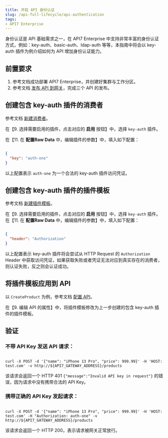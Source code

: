 ```yaml
---
title: 开启 API 身份认证
slug: /api-full-lifecycle/api-authentication
tags:
- API7 Enterprise
---
```


身份认证是 API 基础需求之一，在 API7 Enterprise 中支持非常丰富的身份认证方式，例如：key-auth、basic-auth、ldap-auth 等等，本指南中将会以 key-auth 插件为例介绍如何为 API 增加身份认证能力。

## 前置要求

1. 参考文档成功部署 API7 Enterprise，并创建好集群与工作分区。
2. 参考文档 [发布 API 到网关](https://docs.apiseven.com/enterprise/api-full-lifecycle/publish-apis)，完成三个 API 的发布。

## 创建包含 key-auth 插件的消费者

参考文档 [新建消费者](https://docs.apiseven.com/enterprise/user-manual/cluster/consumer#新建消费者)。

在【9. 选择需要启用的插件，点击对应的 **启用** 按钮】中，选择 `key-auth` 插件。

在【11. 在 **配置Raw Data** 中，编辑插件的参数】中，填入如下配置：

```json

{
  "key": "auth-one"
}

```
以上配置表示 `auth-one` 为一个合法的 key-auth 插件访问凭证。

## 创建包含 key-auth 插件的插件模板

参考文档 [新建插件模板](https://docs.apiseven.com/enterprise/user-manual/cluster/plugin-template#新建插件模板)。

在【9. 选择需要启用的插件，点击对应的 **启用** 按钮】中，选择 `key-auth` 插件。
在【11. 在 **配置Raw Data** 中，编辑插件的参数】中，填入如下配置：

```json

{
  "header": "Authorization"
}

```
以上配置表示 key-auth 插件将会尝试从 HTTP Request 的 `Authorization` Header 中获取访问凭证，如果获取失败或者凭证无法对应到真实存在的消费者，则认证失败，反之则会认证成功。

## 将插件模板应用到 API

以 `CreateProduct` 为例，参考文档 [配置 API](https://docs.apiseven.com/enterprise/user-manual/cluster/api#配置-api)。

在【9. 编辑 API 的属性】中，将插件模板修改为上一步创建的包含 key-auth 插件的插件模板。

## 验证

### 不带 API Key 发送 API 请求：

```shell

curl -X POST -d '{"name": "iPhone 13 Pro", "price": 999.99}' -H 'HOST: test.com' -v http://${API7_GATEWAY_ADDRESS}/products

```

该请求会返回一个 HTTP 401 `{"message":"Invalid API key in request"}` 的错误，因为请求中没有携带合法的 API Key。

### 携带正确的 API Key 发起请求：

```shell

curl -X POST -d '{"name": "iPhone 13 Pro", "price": 999.99}' -H 'HOST: test.com' -H "Authorization: auth-one" -v http://${API7_GATEWAY_ADDRESS}/products

```

该请求会返回一个 HTTP 200，表示请求被网关正常放行。
